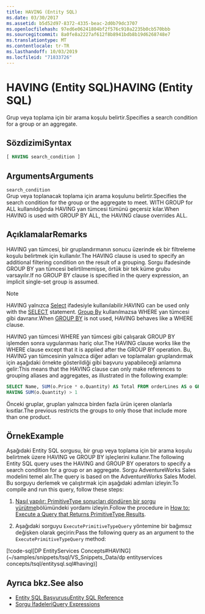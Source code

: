 ```yaml
---
title: HAVING (Entity SQL)
ms.date: 03/30/2017
ms.assetid: b5d52d97-8372-4335-beac-2d0b79dc3707
ms.openlocfilehash: 97ed6e06241804bf2f576c910a2235b0cb570bbb
ms.sourcegitcommit: 8a0fe8a2227af612f8b8941bdb8b19d6268748e7
ms.translationtype: MT
ms.contentlocale: tr-TR
ms.lasthandoff: 10/03/2019
ms.locfileid: "71833726"
---
```

# <a name="having-entity-sql"></a><span data-ttu-id="e334e-102">HAVING (Entity SQL)</span><span class="sxs-lookup"><span data-stu-id="e334e-102">HAVING (Entity SQL)</span></span>
<span data-ttu-id="e334e-103">Grup veya toplama için bir arama koşulu belirtir.</span><span class="sxs-lookup"><span data-stu-id="e334e-103">Specifies a search condition for a group or an aggregate.</span></span>  
  
## <a name="syntax"></a><span data-ttu-id="e334e-104">Sözdizimi</span><span class="sxs-lookup"><span data-stu-id="e334e-104">Syntax</span></span>  
  
```sql  
[ HAVING search_condition ]  
```  
  
## <a name="arguments"></a><span data-ttu-id="e334e-105">Arguments</span><span class="sxs-lookup"><span data-stu-id="e334e-105">Arguments</span></span>  
 `search_condition`  
 <span data-ttu-id="e334e-106">Grup veya toplanacak toplama için arama koşulunu belirtir.</span><span class="sxs-lookup"><span data-stu-id="e334e-106">Specifies the search condition for the group or the aggregate to meet.</span></span> <span data-ttu-id="e334e-107">WITH GROUP for ALL kullanıldığında HAVING yan tümcesi tümünü geçersiz kılar.</span><span class="sxs-lookup"><span data-stu-id="e334e-107">When HAVING is used with GROUP BY ALL, the HAVING clause overrides ALL.</span></span>  
  
## <a name="remarks"></a><span data-ttu-id="e334e-108">Açıklamalar</span><span class="sxs-lookup"><span data-stu-id="e334e-108">Remarks</span></span>  
 <span data-ttu-id="e334e-109">HAVING yan tümcesi, bir gruplandırmanın sonucu üzerinde ek bir filtreleme koşulu belirtmek için kullanılır.</span><span class="sxs-lookup"><span data-stu-id="e334e-109">The HAVING clause is used to specify an additional filtering condition on the result of a grouping.</span></span> <span data-ttu-id="e334e-110">Sorgu ifadesinde GROUP BY yan tümcesi belirtilmemişse, örtük bir tek küme grubu varsayılır.</span><span class="sxs-lookup"><span data-stu-id="e334e-110">If no GROUP BY clause is specified in the query expression, an implicit single-set group is assumed.</span></span>  
  
> [!NOTE]
> <span data-ttu-id="e334e-111">HAVING yalnızca [Select](select-entity-sql.md) ifadesiyle kullanılabilir.</span><span class="sxs-lookup"><span data-stu-id="e334e-111">HAVING can be used only with the [SELECT](select-entity-sql.md) statement.</span></span> <span data-ttu-id="e334e-112">[Group By](group-by-entity-sql.md) kullanılmazsa WHERE yan tümcesi gibi davranır.</span><span class="sxs-lookup"><span data-stu-id="e334e-112">When [GROUP BY](group-by-entity-sql.md) is not used, HAVING behaves like a WHERE clause.</span></span>  
  
<span data-ttu-id="e334e-113">HAVING yan tümcesi WHERE yan tümcesi gibi çalışarak GROUP BY işlemden sonra uygulanması hariç olur.</span><span class="sxs-lookup"><span data-stu-id="e334e-113">The HAVING clause works like the WHERE clause except that it is applied after the GROUP BY operation.</span></span> <span data-ttu-id="e334e-114">Bu, HAVING yan tümcesinin yalnızca diğer adları ve toplamaları gruplandırmak için aşağıdaki örnekte gösterildiği gibi başvuru yapabileceği anlamına gelir:</span><span class="sxs-lookup"><span data-stu-id="e334e-114">This means that the HAVING clause can only make references to grouping aliases and aggregates, as illustrated in the following example:</span></span>
  
```sql  
SELECT Name, SUM(o.Price * o.Quantity) AS Total FROM orderLines AS o GROUP BY o.Product AS Name  
HAVING SUM(o.Quantity) > 1  
```  
  
 <span data-ttu-id="e334e-115">Önceki gruplar, grupları yalnızca birden fazla ürün içeren olanlarla kısıtlar.</span><span class="sxs-lookup"><span data-stu-id="e334e-115">The previous restricts the groups to only those that include more than one product.</span></span>  
  
## <a name="example"></a><span data-ttu-id="e334e-116">Örnek</span><span class="sxs-lookup"><span data-stu-id="e334e-116">Example</span></span>  
 <span data-ttu-id="e334e-117">Aşağıdaki Entity SQL sorgusu, bir grup veya toplama için bir arama koşulu belirtmek üzere HAVING ve GROUP BY işleçlerini kullanır.</span><span class="sxs-lookup"><span data-stu-id="e334e-117">The following Entity SQL query uses the HAVING and GROUP BY operators to specify a search condition for a group or an aggregate.</span></span> <span data-ttu-id="e334e-118">Sorgu AdventureWorks Sales modelini temel alır.</span><span class="sxs-lookup"><span data-stu-id="e334e-118">The query is based on the AdventureWorks Sales Model.</span></span> <span data-ttu-id="e334e-119">Bu sorguyu derlemek ve çalıştırmak için aşağıdaki adımları izleyin:</span><span class="sxs-lookup"><span data-stu-id="e334e-119">To compile and run this query, follow these steps:</span></span>  
  
1. <span data-ttu-id="e334e-120">[Nasıl yapılır: PrimitiveType sonuçları döndüren bir sorgu yürütme](../how-to-execute-a-query-that-returns-primitivetype-results.md)bölümündeki yordamı izleyin.</span><span class="sxs-lookup"><span data-stu-id="e334e-120">Follow the procedure in [How to: Execute a Query that Returns PrimitiveType Results](../how-to-execute-a-query-that-returns-primitivetype-results.md).</span></span>  
  
2. <span data-ttu-id="e334e-121">Aşağıdaki sorguyu `ExecutePrimitiveTypeQuery` yöntemine bir bağımsız değişken olarak geçirin:</span><span class="sxs-lookup"><span data-stu-id="e334e-121">Pass the following query as an argument to the `ExecutePrimitiveTypeQuery` method:</span></span>  
  
 [!code-sql[DP EntityServices Concepts#HAVING](~/samples/snippets/tsql/VS_Snippets_Data/dp entityservices concepts/tsql/entitysql.sql#having)]  
  
## <a name="see-also"></a><span data-ttu-id="e334e-122">Ayrıca bkz.</span><span class="sxs-lookup"><span data-stu-id="e334e-122">See also</span></span>

- [<span data-ttu-id="e334e-123">Entity SQL Başvurusu</span><span class="sxs-lookup"><span data-stu-id="e334e-123">Entity SQL Reference</span></span>](entity-sql-reference.md)
- [<span data-ttu-id="e334e-124">Sorgu İfadeleri</span><span class="sxs-lookup"><span data-stu-id="e334e-124">Query Expressions</span></span>](query-expressions-entity-sql.md)

